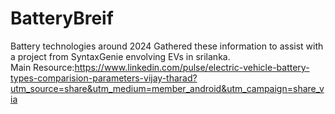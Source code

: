 # BatteryBreif
Battery technologies around 2024
Gathered these information to assist with a project from SyntaxGenie envolving EVs in srilanka.<br>
Main Resource:https://www.linkedin.com/pulse/electric-vehicle-battery-types-comparision-parameters-vijay-tharad?utm_source=share&utm_medium=member_android&utm_campaign=share_via

